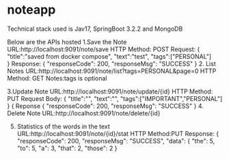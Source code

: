 # noteapp
Technical stack used is Jav17, SpringBoot 3.2.2 and MongoDB

Below are the APIs hosted 
1.Save the Note
    URL:http://localhost:9091/note/save
    HTTP Method: POST
    Request:
    {
        "title":"saved from docker compose",
        "text":"test",
        "tags":["PERSONAL"]   
    }
    Response:
    {
        "responseCode": 200,
        "responseMsg": "SUCCESS"
    }
2. List Notes
    URL:http://localhost:9091/note/list?tags=PERSONAL&page=0
    HTTP Method: GET
    Notes:tags is optional

3.Update Note
    URL:http://localhost:9091/note/update/{id}
     HTTP Method: PUT
     Request Body:
      {
        "title":"",
        "text":"",
        "tags":["IMPORTANT","PERSONAL"]
      }
      {
   Reponse
   {
    "responseCode": 200,
    "responseMsg": "SUCCESS"
   }
4. Delete Note
    URL:http://localhost:9091/note/delete/{id}

5. Statistics of the words in the text
     URL:http://localhost:9091/note/{id}/stat
     HTTP Method:PUT
  Response:
   {
    "responseCode": 200,
    "responseMsg": "SUCCESS",
    "data": {
        "the": 5,
        "to": 5,
        "a": 3,
        "that": 2,
        "those": 2
   }   
         
